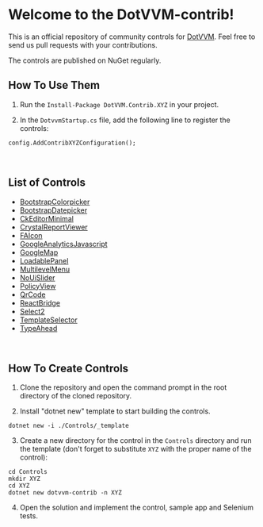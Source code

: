 # Welcome to the DotVVM-contrib!

This is an official repository of community controls for [DotVVM](https://github.com/riganti/dotvvm). 
Feel free to send us pull requests with your contributions.

The controls are published on NuGet regularly.

## How To Use Them

1. Run the `Install-Package DotVVM.Contrib.XYZ` in your project.

2. In the `DotvvmStartup.cs` file, add the following line to register the controls:

```
config.AddContribXYZConfiguration();
```

<br />

## List of Controls

* [BootstrapColorpicker](Controls/BootstrapColorpicker/readme.md)
* [BootstrapDatepicker](Controls/BootstrapDatepicker/readme.md)
* [CkEditorMinimal](Controls/CkEditorMinimal/readme.md)
* [CrystalReportViewer](Controls/CrystalReportViewer/readme.md)
* [FAIcon](Controls/FAIcon/readme.md)
* [GoogleAnalyticsJavascript](Controls/GoogleAnalyticsJavascript/readme.md)
* [GoogleMap](Controls/GoogleMap/readme.md)
* [LoadablePanel](Controls/LoadablePanel/readme.md)
* [MultilevelMenu](Controls/MultilevelMenu/readme.md)
* [NoUiSlider](Controls/NoUiSlider/readme.md)
* [PolicyView](Controls/PolicyView/readme.md)
* [QrCode](Controls/QrCode/readme.md)
* [ReactBridge](Controls/ReactBridge/readme.md)
* [Select2](Controls/Select2/readme.md)
* [TemplateSelector](Controls/TemplateSelector/readme.md)
* [TypeAhead](Controls/TypeAhead/readme.md)



<br />

## How To Create Controls

1. Clone the repository and open the command prompt in the root directory of the cloned repository.

2. Install "dotnet new" template to start building the controls.

```
dotnet new -i ./Controls/_template
``` 

3. Create a new directory for the control in the `Controls` directory and run the template (don't forget to substitute `XYZ` with the proper name of the control):

```
cd Controls
mkdir XYZ
cd XYZ
dotnet new dotvvm-contrib -n XYZ
```

4. Open the solution and implement the control, sample app and Selenium tests.
